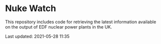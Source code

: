 # Nuke Watch

This repository includes code for retrieving the latest information available on the output of EDF nuclear power plants in the UK.

Last updated: 2021-05-28 11:35